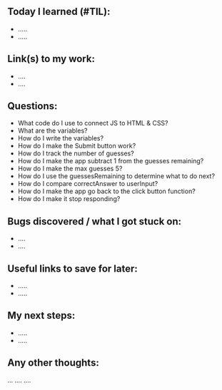 ## Today I learned (#TIL):

- .....
- .....

## Link(s) to my work:

- ....
- ....

## Questions:

- What code do I use to connect JS to HTML & CSS?
- What are the variables?
- How do I write the variables?
- How do I make the Submit button work?
- How do I track the number of guesses?
- How do I make the app subtract 1 from the guesses remaining?
- How do I make the max guesses 5?
- How do I use the guessesRemaining to determine what to do next?
- How do I compare correctAnswer to userInput?
- How do I make the app go back to the click button function?
- How do I make it stop responding?

## Bugs discovered / what I got stuck on:

- ....
- ....

## Useful links to save for later:

- .....
- .....

## My next steps:

- .....
- .....

## Any other thoughts:

... .... ....
          